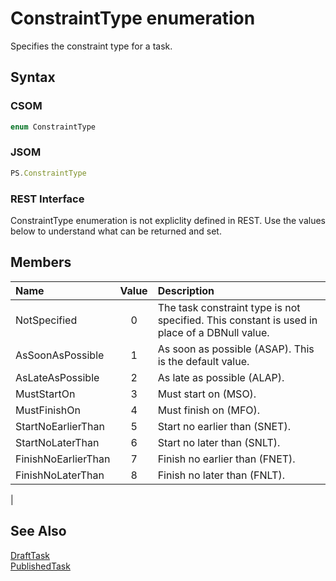 [comment]: # (Name:ConstraintType)
[comment]: # (Type:Enum)
[comment]: # (Status:Verified)

# <a name="name"></a>ConstraintType enumeration

<a name="description"></a>Specifies the constraint type for a task.

## <a name="syntax"></a>Syntax

### CSOM

```C#
enum ConstraintType 
```
### JSOM

```JavaScript
PS.ConstraintType
```
### REST Interface

ConstraintType enumeration is not expliclity defined in REST.  Use the values below to understand what can be returned and set.

## <a name="members"></a>Members

<a name="enumMembers"></a>

|**Name**|**Value**|**Description**|
|:------ |:----: |:----- |
|<a name="NotSpecified"></a>NotSpecified|0| The task constraint type is not specified. This constant is used in place of a DBNull value.|
|<a name="AsSoonAsPossible"></a>AsSoonAsPossible|1| As soon as possible (ASAP). This is the default value.|
|<a name="AsLateAsPossible"></a>AsLateAsPossible|2| As late as possible (ALAP).|
|<a name="MustStartOn"></a>MustStartOn|3| Must start on (MSO).|
|<a name="MustFinishOn"></a>MustFinishOn|4| Must finish on (MFO).|
|<a name="StartNoEarlierThan"></a>StartNoEarlierThan|5| Start no earlier than (SNET).|
|<a name="StartNoLaterThan"></a>StartNoLaterThan|6| Start no later than (SNLT).|
|<a name="FinishNoEarlierThan"></a>FinishNoEarlierThan|7| Finish no earlier than (FNET).|
|<a name="FinishNoLaterThan"></a>FinishNoLaterThan|8| Finish no later than (FNLT).
|

## <a name="seeAlso"></a>See Also

[DraftTask](DraftTask.md)<br/>
[PublishedTask](PublishedTask.md)<br/>
